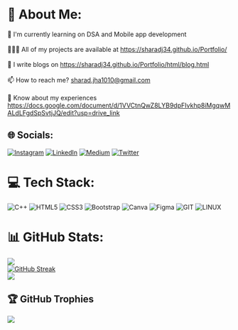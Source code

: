 # 💫 About Me:
🔭 I'm currently learning on DSA and Mobile app development <br><br>👨🏻‍💻 All of my projects are available at https://sharadj34.github.io/Portfolio/<br><br>📝 I write blogs on https://sharadj34.github.io/Portfolio/html/blog.html<br><br>📫 How to reach me? sharad.jha1010@gmail.com<br><br>📃 Know about my experiences https://docs.google.com/document/d/1VVCtnQwZ8LYB9dpFIvkhp8iMgqwMALdLFgdSpSvtjJQ/edit?usp=drive_link

## 🌐 Socials:
[![Instagram](https://img.shields.io/badge/Instagram-%23E4405F.svg?logo=Instagram&logoColor=white)](https://instagram.com/sharad_10.10) [![LinkedIn](https://img.shields.io/badge/LinkedIn-%230077B5.svg?logo=linkedin&logoColor=white)](https://linkedin.com/in/sharad-jha-4260a9218) [![Medium](https://img.shields.io/badge/Medium-12100E?logo=medium&logoColor=white)](https://medium.com/@sharadj34) [![Twitter](https://img.shields.io/badge/Twitter-%231DA1F2.svg?logo=Twitter&logoColor=white)](https://twitter.com/sharadj34) 

# 💻 Tech Stack:
![C++](https://img.shields.io/badge/c++-%2300599C.svg?style=flat-square&logo=c%2B%2B&logoColor=white) ![HTML5](https://img.shields.io/badge/html5-%23E34F26.svg?style=flat-square&logo=html5&logoColor=white) ![CSS3](https://img.shields.io/badge/css3-%231572B6.svg?style=flat-square&logo=css3&logoColor=white) ![Bootstrap](https://img.shields.io/badge/bootstrap-%238511FA.svg?style=flat-square&logo=bootstrap&logoColor=white) ![Canva](https://img.shields.io/badge/Canva-%2300C4CC.svg?style=flat-square&logo=Canva&logoColor=white) ![Figma](https://img.shields.io/badge/figma-%23F24E1E.svg?style=flat-square&logo=figma&logoColor=white) ![GIT](https://img.shields.io/badge/Git-fc6d26?style=flat-square&logo=git&logoColor=white) ![LINUX](https://img.shields.io/badge/Linux-FCC624?style=flat-square&logo=linux&logoColor=black)
# 📊 GitHub Stats:
![](https://github-readme-stats.vercel.app/api?username=sharadj34&theme=darcula&hide_border=true&include_all_commits=true&count_private=true)<br/>
[![GitHub Streak](https://streak-stats.demolab.com?user=sharadj34)](https://git.io/streak-stats)<br/>
![](https://github-readme-stats.vercel.app/api/top-langs/?username=sharadj34&theme=darcula&hide_border=true&include_all_commits=true&count_private=true&layout=compact)

## 🏆 GitHub Trophies
![](https://github-profile-trophy.vercel.app/?username=sharadj34&theme=discord&no-frame=true&no-bg=false&margin-w=4)
